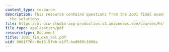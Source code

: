 ```yaml
---
content_type: resource
description: This resource contains questions from the 2001 final exams alongwith
  the solutions.
file: https://ol-ocw-studio-app-production.s3.amazonaws.com/courses/hst-176-cellular-and-molecular-immunology-fall-2005/0061f76c8e165fbbe1f7bad068c1b90a_2001_fin_exm_sol.pdf
file_type: application/pdf
resourcetype: Document
title: 2001_fin_exm_sol.pdf
uid: 0061f76c-8e16-5fbb-e1f7-bad068c1b90a
---
```

